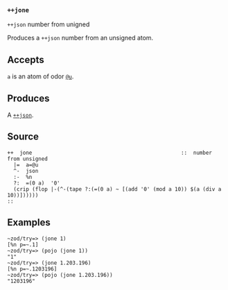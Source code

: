 ### `++jone`

`++json` number from unigned

Produces a `++json` number from an unsigned atom.

Accepts
-------

`a` is an atom of odor [`@u`]().

Produces
--------

A [`++json`]().

Source
------

    ++  jone                                                ::  number from unsigned
      |=  a=@u
      ^-  json
      :-  %n
      ?:  =(0 a)  '0'
      (crip (flop |-(^-(tape ?:(=(0 a) ~ [(add '0' (mod a 10)) $(a (div a 10))])))))
    ::

Examples
--------

    ~zod/try=> (jone 1)
    [%n p=~.1]
    ~zod/try=> (pojo (jone 1))
    "1"
    ~zod/try=> (jone 1.203.196)
    [%n p=~.1203196]
    ~zod/try=> (pojo (jone 1.203.196))
    "1203196"


